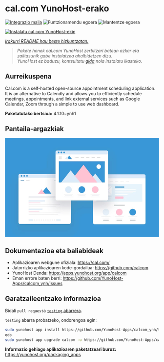 <!--
Ohart ongi: README hau automatikoki sortu da <https://github.com/YunoHost/apps/tree/master/tools/readme_generator>ri esker
EZ editatu eskuz.
-->

# cal.com YunoHost-erako

[![Integrazio maila](https://dash.yunohost.org/integration/calcom.svg)](https://dash.yunohost.org/appci/app/calcom) ![Funtzionamendu egoera](https://ci-apps.yunohost.org/ci/badges/calcom.status.svg) ![Mantentze egoera](https://ci-apps.yunohost.org/ci/badges/calcom.maintain.svg)

[![Instalatu cal.com YunoHost-ekin](https://install-app.yunohost.org/install-with-yunohost.svg)](https://install-app.yunohost.org/?app=calcom)

*[Irakurri README hau beste hizkuntzatan.](./ALL_README.md)*

> *Pakete honek cal.com YunoHost zerbitzari batean azkar eta zailtasunik gabe instalatzea ahalbidetzen dizu.*  
> *YunoHost ez baduzu, kontsultatu [gida](https://yunohost.org/install) nola instalatu ikasteko.*

## Aurreikuspena

Cal.com is a self-hosted open-source appointment scheduling application. It is an alternative to Calendly and allows you to efficiently schedule meetings, appointments, and link external services such as Google Calendar, Zoom through a simple to use web dashboard.

**Paketatutako bertsioa:** 4.1.10~ynh1

## Pantaila-argazkiak

![cal.com(r)en pantaila-argazkia](./doc/screenshots/example.jpg)

## Dokumentazioa eta baliabideak

- Aplikazioaren webgune ofiziala: <https://cal.com/>
- Jatorrizko aplikazioaren kode-gordailua: <https://github.com/calcom>
- YunoHost Denda: <https://apps.yunohost.org/app/calcom>
- Eman errore baten berri: <https://github.com/YunoHost-Apps/calcom_ynh/issues>

## Garatzaileentzako informazioa

Bidali `pull request`a [`testing` abarrera](https://github.com/YunoHost-Apps/calcom_ynh/tree/testing).

`testing` abarra probatzeko, ondorengoa egin:

```bash
sudo yunohost app install https://github.com/YunoHost-Apps/calcom_ynh/tree/testing --debug
edo
sudo yunohost app upgrade calcom -u https://github.com/YunoHost-Apps/calcom_ynh/tree/testing --debug
```

**Informazio gehiago aplikazioaren paketatzeari buruz:** <https://yunohost.org/packaging_apps>
